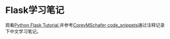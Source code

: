 # Flask学习笔记

观看[Python Flask Tutorial](https://www.youtube.com/watch?v=MwZwr5Tvyxo&list=PL-osiE80TeTs4UjLw5MM6OjgkjFeUxCYH&index=1),并参考[CoreyMSchafer code_snippets](https://github.com/CoreyMSchafer/code_snippets/tree/master/Python/Flask_Blog)通过注释记录下中文学习笔记。